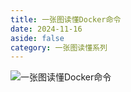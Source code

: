 ```yaml
---
title: 一张图读懂Docker命令
date: 2024-11-16
aside: false
category: 一张图读懂系列
---
```


![一张图读懂Docker命令](/images/onepic/onepic-docker-command.png)

